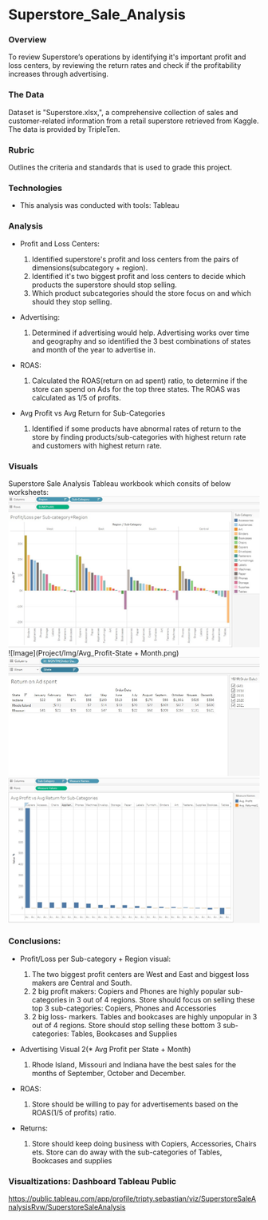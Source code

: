 # Superstore_Sale_Analysis
### Overview
To review Superstore’s operations by identifying it's important profit and loss centers, by reviewing the return rates and check if the profitability increases through advertising.

### The Data
Dataset is "Superstore.xlsx,", a comprehensive collection of sales and customer-related information from a retail superstore retrieved from Kaggle. The data is provided by TripleTen.

### Rubric
Outlines the criteria and standards that is used to grade this project.

### Technologies 
* This analysis was conducted with tools: Tableau

### Analysis
* Profit and Loss Centers:
	1. Identified superstore's profit and loss centers from the pairs of dimensions(subcategory + region). 
	2. Identified it's two biggest profit and loss centers to decide which products the superstore should stop selling.
	3. Which product subcategories should the store focus on and which should they stop selling.

* Advertising: 
	1. Determined if advertising would help. Advertising works over time and geography and so identified the 3 best combinations of states and month of the year to advertise in.

* ROAS:
	1. Calculated the ROAS(return on ad spent) ratio, to determine if the store can spend on Ads for the top three states. The ROAS was calculated as 1/5 of profits.

* Avg Profit vs Avg Return for Sub-Categories 
	1. Identified if some products have abnormal rates of return to the store by finding products/sub-categories with highest return rate and customers with highest return rate.

 
### Visuals
Superstore Sale Analysis Tableau workbook which consits of below worksheets:
![Image](Project/Img/Profit-Loss_centers-SubCat+Region.png)
![Image](Project/Img/Avg_Profit-State + Month.png)
![Image](Project/Img/ROAS.png)
![Image](Project/Img/AvgProfit_AvgReturn-Sub-Categories.png)


### Conclusions:
* Profit/Loss per Sub-category + Region visual: 
	1. The two biggest profit centers are West and East and biggest loss makers are Central and South. 
	2. 2 big profit makers: Copiers and Phones are highly popular sub-categories in 3 out of 4 regions. Store should focus on selling these top 3 sub-categories: Copiers, Phones and Accessories 
	3. 2 big loss- markers. Tables and bookcases are highly unpopular in 3 out of 4 regions. Store should stop selling these bottom 3 sub-categories: Tables, Bookcases and Supplies 
       
* Advertising Visual 2(* Avg Profit per State + Month)
	1. Rhode Island, Missouri and Indiana have the best sales for the months of September, October and December. 

* ROAS: 
	1. Store should be willing to pay for advertisements based on the ROAS(1/5 of profits) ratio.

* Returns:
	1. Store should keep doing business with Copiers, Accessories, Chairs ets. Store can do away with  the sub-categories of Tables, Bookcases and supplies

### Visualtizations: Dashboard Tableau Public
https://public.tableau.com/app/profile/tripty.sebastian/viz/SuperstoreSaleAnalysisRvw/SuperstoreSaleAnalysis
